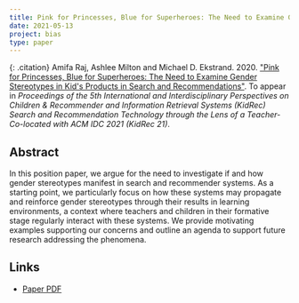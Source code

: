 ```yaml
---
title: Pink for Princesses, Blue for Superheroes: The Need to Examine Gender Stereotypes in Kid's Products in Search and Recommendations
date: 2021-05-13
project: bias
type: paper
---
```


{: .citation}
Amifa Raj, Ashlee Milton and Michael D. Ekstrand. 2020. ["Pink for Princesses, Blue for Superheroes: The Need to Examine Gender Stereotypes in Kid's Products in Search and Recommendations"](#). To appear in <cite>Proceedings of the 5th International and Interdisciplinary Perspectives on Children & Recommender and Information Retrieval Systems (KidRec) Search and Recommendation Technology through the Lens of a Teacher- Co-located with ACM IDC 2021 (KidRec 21)</cite>.

## Abstract

In this position paper, we argue for the need to investigate if and how gender stereotypes manifest in search and recommender systems.
As a starting point, we particularly focus on how these systems may propagate and reinforce gender stereotypes through their results
in learning environments, a context where teachers and children in their formative stage regularly interact with these systems. We
provide motivating examples supporting our concerns and outline an agenda to support future research addressing the phenomena.

## Links

* [Paper PDF](https://arxiv.org/abs/2105.09296)